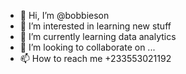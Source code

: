- 👋 Hi, I’m @bobbieson
- 👀 I’m interested in learning new stuff
- 🌱 I’m currently learning data analytics
- 💞️ I’m looking to collaborate on ...
- 📫 How to reach me +233553021192

<!---
bobbieson/bobbieson is a ✨ special ✨ repository because its `README.md` (this file) appears on your GitHub profile.
You can click the Preview link to take a look at your changes.
--->
